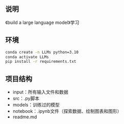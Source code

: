 ## 说明

《build a large language model》学习



## 环境

```sh
conda create -n LLMs python=3.10
conda activate LLMs
pip install -r requirements.txt
```



## 项目结构

- input：所有输入文件和数据
- src：.py脚本
- models：训练过的模型
- notebook：.ipynb文件（探索数据、绘制图表和图形）
- readme.md
